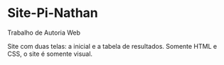 # Site-Pi-Nathan
Trabalho de Autoria Web

Site com duas telas: a inicial e a tabela de resultados. 
Somente HTML e CSS, o site é somente visual.
